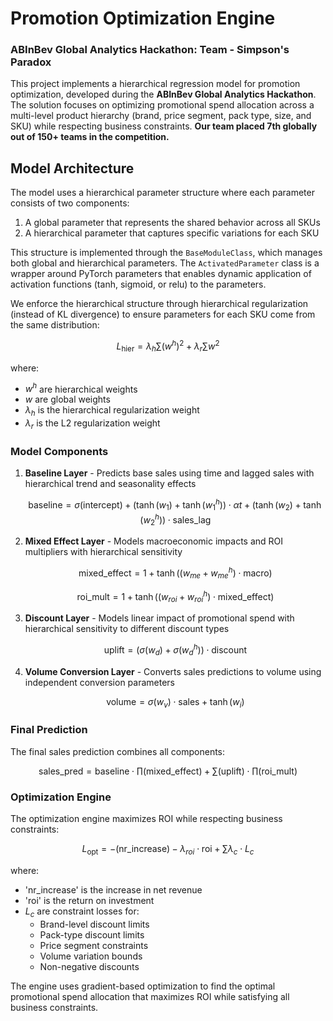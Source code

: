 # Promotion Optimization Engine
### ABInBev Global Analytics Hackathon: Team - Simpson's Paradox

This project implements a hierarchical regression model for promotion optimization, developed during the **ABInBev Global Analytics Hackathon**. The solution focuses on optimizing promotional spend allocation across a multi-level product hierarchy (brand, price segment, pack type, size, and SKU) while respecting business constraints. **Our team placed 7th globally out of 150+ teams in the competition.**

## Model Architecture

The model uses a hierarchical parameter structure where each parameter consists of two components:
1. A global parameter that represents the shared behavior across all SKUs
2. A hierarchical parameter that captures specific variations for each SKU

This structure is implemented through the `BaseModuleClass`, which manages both global and hierarchical parameters. The `ActivatedParameter` class is a wrapper around PyTorch parameters that enables dynamic application of activation functions (tanh, sigmoid, or relu) to the parameters.

We enforce the hierarchical structure through hierarchical regularization (instead of KL divergence) to ensure parameters for each SKU come from the same distribution:

```math
L_{\text{hier}} = \lambda_h \sum(w^h)^2 + \lambda_r \sum w^2
```

where:
- $w^h$ are hierarchical weights
- $w$ are global weights
- $\lambda_h$ is the hierarchical regularization weight
- $\lambda_r$ is the L2 regularization weight

### Model Components

1. **Baseline Layer** - Predicts base sales using time and lagged sales with hierarchical trend and seasonality effects
   ```math
   \text{baseline} = \sigma(\text{intercept}) + (\tanh(w_1) + \tanh(w_1^h)) \cdot \alpha t + (\tanh(w_2) + \tanh(w_2^h)) \cdot \text{sales\_lag}
   ```

2. **Mixed Effect Layer** - Models macroeconomic impacts and ROI multipliers with hierarchical sensitivity
   ```math
   \text{mixed\_effect} = 1 + \tanh((w_{me} + w_{me}^h) \cdot \text{macro})
   ```
   ```math
   \text{roi\_mult} = 1 + \tanh((w_{roi} + w_{roi}^h) \cdot \text{mixed\_effect})
   ```

3. **Discount Layer** - Models linear impact of promotional spend with hierarchical sensitivity to different discount types
   ```math
   \text{uplift} = (\sigma(w_d) + \sigma(w_d^h)) \cdot \text{discount}
   ```

4. **Volume Conversion Layer** - Converts sales predictions to volume using independent conversion parameters
   ```math
   \text{volume} = \sigma(w_v) \cdot \text{sales} + \tanh(w_i)
   ```

### Final Prediction

The final sales prediction combines all components:
```math
\text{sales\_pred} = \text{baseline} \cdot \prod(\text{mixed\_effect}) + \sum(\text{uplift}) \cdot \prod(\text{roi\_mult})
```

### Optimization Engine

The optimization engine maximizes ROI while respecting business constraints:

```math
L_{\text{opt}} = -(\text{nr\_increase}) - \lambda_{roi} \cdot \text{roi} + \sum \lambda_c \cdot L_c
```

where:
- 'nr_increase' is the increase in net revenue
- 'roi' is the return on investment
- $L_c$ are constraint losses for:
  - Brand-level discount limits
  - Pack-type discount limits
  - Price segment constraints
  - Volume variation bounds
  - Non-negative discounts

The engine uses gradient-based optimization to find the optimal promotional spend allocation that maximizes ROI while satisfying all business constraints.
